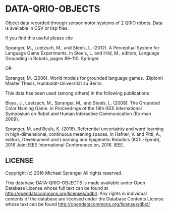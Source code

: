 DATA-QRIO-OBJECTS
================

Object data recorded through sensorimotor systems of 2 QRIO robots. Data is available 
in CSV or lisp files.

If you find this useful please cite 

Spranger, M., Loetzsch, M., and Steels, L. (2012). A Perceptual System for Language Game Experiments. In Steels, L. and Hild, M., editors, Language Grounding in Robots, pages 89–110. Springer.

OR

Spranger, M. (2008). World models for grounded language games. (Diplom) Master Thesis, Humboldt-Universität zu Berlin.

This data has been used (among others) in the following publications

Bleys, J., Loetzsch, M., Spranger, M., and Steels, L. (2009). The Grounded Color Naming Game. In Proceedings of the 18th IEEE International Symposium on Robot and Human Interactive Communication (Ro-man 2009).

Spranger, M. and Beuls, K. (2016). Referential uncertainty and word learning in high-dimensional, continuous meaning spaces. In Hafner, V. and Pitti, A., editors, Development and Learning and Epigenetic Robotics (ICDL-Epirob), 2016 Joint IEEE International Conferences on, 2016. IEEE.

LICENSE
-------

Copyright (c) 2016 Michael Spranger
All rights reserved.

This database DATA-QRIO-OBJECTS is made available under Open Database License whose
full text can be found at http://opendatacommons.org/licenses/odbl/. Any rights 
in individual contents of the database are licensed under the Database Contents 
License whose text can be found http://opendatacommons.org/licenses/dbcl/
